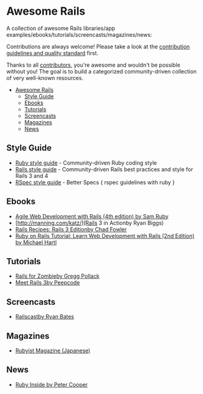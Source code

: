 # Awesome Rails

A collection of awesome Rails libraries/app examples/ebooks/tutorials/screencasts/magazines/news:


Contributions are always welcome! Please take a look at the [contribution guidelines and quality standard](https://github.com/checkraiser/awesome-rails/blob/master/CONTRIBUTING.md) first.

Thanks to all [contributors](https://github.com/checkraiser/awesome-rails/graphs/contributors), you're awesome and wouldn't be possible without you! The goal is to build a categorized community-driven collection of very well-known resources.

* [Awesome Rails](#awesome-rails)
  * [Style Guide](#style-guide)
  * [Ebooks](#ebooks)
  * [Tutorials](#tutorials)
  * [Screencasts](#screencasts)
  * [Magazines](#magazines)
  * [News](#news)

## Style Guide

* [Ruby style guide](https://github.com/bbatsov/ruby-style-guide) - Community-driven Ruby coding style
* [Rails style guide](https://github.com/bbatsov/rails-style-guide) - Community-driven Rails best practices and style for Rails 3 and 4
* [RSpec style guide](https://github.com/andreareginato/betterspecs) - Better Specs { rspec guidelines with ruby }

## Ebooks

* [Agile Web Development with Rails (4th edition) by Sam Ruby](http://pragprog.com/book/rails4/agile-web-development-with-rails)
* [http://manning.com/katz/](Rails 3 in Actionby Ryan Biggs)
* [Rails Recipes: Rails 3 Editionby Chad Fowler](http://pragprog.com/book/rr2/rails-recipes)
* [Ruby on Rails Tutorial: Learn Web Development with Rails (2nd Edition) by Michael Hartl](http://ruby.railstutorial.org/)

## Tutorials

* [Rails for Zombieby Gregg Pollack](http://www.codeschool.com/courses/rails-for-zombies)
* [Meet Rails 3by Peepcode](https://peepcode.com/products/meet-rails-3-i)

## Screencasts

* [Railscastby Ryan Bates](http://railscasts.com/)

## Magazines

* [Rubyist Magazine (Japanese)](http://magazine.rubyist.net/)

## News

* [Ruby Inside by Peter Cooper](http://www.rubyinside.com/)